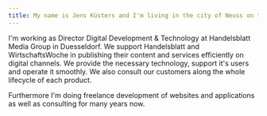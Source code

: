 ```yaml
---
title: My name is Jens Küsters and I'm living in the city of Neuss on the Rhine.
---
```


I'm working as Director Digital Development & Technology at Handelsblatt Media Group in Duesseldorf. We support Handelsblatt and WirtschaftsWoche in publishing their content and services efficiently on digital channels. We provide the necessary technology, support it's users and operate it smoothly. We also consult our customers along the whole lifecycle of each product.

Furthermore I'm doing freelance development of websites and applications as well as consulting for many years now.